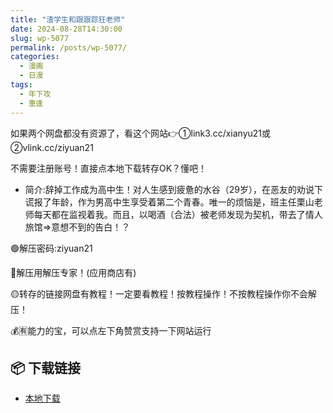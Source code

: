 ```yaml
---
title: "渣学生和跟跟踪狂老师"
date: 2024-08-28T14:30:00
slug: wp-5077
permalink: /posts/wp-5077/
categories:
  - 漫画
  - 日漫
tags:
  - 年下攻
  - 重逢
---
```


如果两个网盘都没有资源了，看这个网站👉①link3.cc/xianyu21或②vlink.cc/ziyuan21

不需要注册账号！直接点本地下载转存OK？懂吧！

*   简介:辞掉工作成为高中生！对人生感到疲惫的水谷（29岁），在恶友的劝说下谎报了年龄，作为男高中生享受着第二个青春。唯一的烦恼是，班主任栗山老师每天都在监视着我。而且，以喝酒（合法）被老师发现为契机，带去了情人旅馆⇒意想不到的告白！？

🟢解压密码:ziyuan21

🔵解压用解压专家！(应用商店有)

🟡转存的链接网盘有教程！一定要看教程！按教程操作！不按教程操作你不会解压！

💰🈶能力的宝，可以点左下角赞赏支持一下网站运行

## 📦 下载链接
- [本地下载](https://blziyuan21.com/pay-download/5077?key=79cb9c6015&down_id=0)

